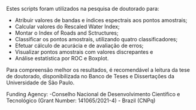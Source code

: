 Estes scripts foram utilizados na pesquisa de doutorado para:
<ul>
  <li>
    Atribuir valores de bandas e índices espectrais aos pontos amostrais;
  </li>
  <li>
    Calcular valores do Rescaled Water Index;
  </li>
  <li>
    Montar o Index of Roads and Sctructures;
  </li>
  <li>
    Classificar os pontos amostrais, utilizando quatro classificadores;
  </li>
  <li>
    Efetuar cálculo de acurácia e de avaliação de erros;
  </li>
  <li>
    Visualizar pontos amostrais com valores discrepantes e
  </li>
  <li>
    Análise estatística por ROC e Boxplot.
  </li>
</ul>
Para compreensão melhor os resultados, é recomendável a leitura da tese de doutorado, disponibilizada no Banco de Teses e Dissertações da Universidade de São Paulo.

Funding Agency: -Conselho Nacional de Desenvolvimento Científico e Tecnológico (Grant Number: 141065/2021-4) - Brazil (CNPq)
